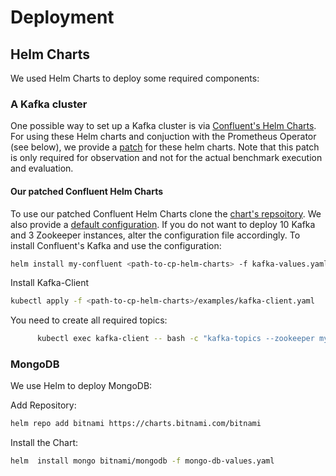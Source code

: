# Deployment

## Helm Charts

We used Helm Charts to deploy some required components:

### A Kafka cluster

One possible way to set up a Kafka cluster is via [Confluent's Helm Charts](https://github.com/confluentinc/cp-helm-charts).
For using these Helm charts and conjuction with the Prometheus Operator (see
below), we provide a [patch](https://github.com/SoerenHenning/cp-helm-charts)
for these helm charts. Note that this patch is only required for observation and
not for the actual benchmark execution and evaluation.

#### Our patched Confluent Helm Charts

To use our patched Confluent Helm Charts clone the
[chart's repsoitory](https://github.com/SoerenHenning/cp-helm-charts). We also
provide a [default configuration](infrastructure/kafka/values.yaml). If you do
not want to deploy 10 Kafka and 3 Zookeeper instances, alter the configuration
file accordingly. To install Confluent's Kafka and use the configuration:

```sh
helm install my-confluent <path-to-cp-helm-charts> -f kafka-values.yaml
```
Install Kafka-Client

```sh
kubectl apply -f <path-to-cp-helm-charts>/examples/kafka-client.yaml

```

You need to create all required topics:

```sh
      kubectl exec kafka-client -- bash -c "kafka-topics --zookeeper my-confluent-cp-zookeeper:2181 --create --topic hourofweek --partitions $PARTITIONS --replication-factor 1; kafka-topics --zookeeper my-confluent-cp-zookeeper:2181 --create --topic hourofday --partitions $PARTITIONS --replication-factor 1; kafka-topics --zookeeper my-confluent-cp-zookeeper:2181 --create --topic dayofweek --partitions $PARTITIONS --replication-factor 1; kafka-topics --zookeeper my-confluent-cp-zookeeper:2181 --create --topic aggregation-feedback --partitions $PARTITIONS --replication-factor 1; kafka-topics --zookeeper my-confluent-cp-zookeeper:2181 --create --topic input --partitions $PARTITIONS --replication-factor 1; kafka-topics --zookeeper my-confluent-cp-zookeeper:2181 --create --topic configuration --partitions 1 --replication-factor 1; kafka-topics --zookeeper my-confluent-cp-zookeeper:2181 --create --topic output --partitions $PARTITIONS --replication-factor 1"
```

### MongoDB

We use Helm to deploy MongoDB:

Add Repository:

```sh
helm repo add bitnami https://charts.bitnami.com/bitnami
```

Install the Chart:

```sh
helm  install mongo bitnami/mongodb -f mongo-db-values.yaml
```
